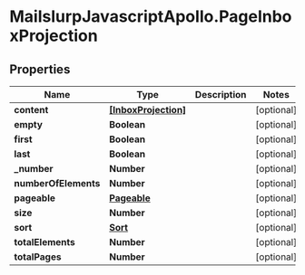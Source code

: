# MailslurpJavascriptApollo.PageInboxProjection

## Properties

Name | Type | Description | Notes
------------ | ------------- | ------------- | -------------
**content** | [**[InboxProjection]**](InboxProjection.md) |  | [optional] 
**empty** | **Boolean** |  | [optional] 
**first** | **Boolean** |  | [optional] 
**last** | **Boolean** |  | [optional] 
**_number** | **Number** |  | [optional] 
**numberOfElements** | **Number** |  | [optional] 
**pageable** | [**Pageable**](Pageable.md) |  | [optional] 
**size** | **Number** |  | [optional] 
**sort** | [**Sort**](Sort.md) |  | [optional] 
**totalElements** | **Number** |  | [optional] 
**totalPages** | **Number** |  | [optional] 


